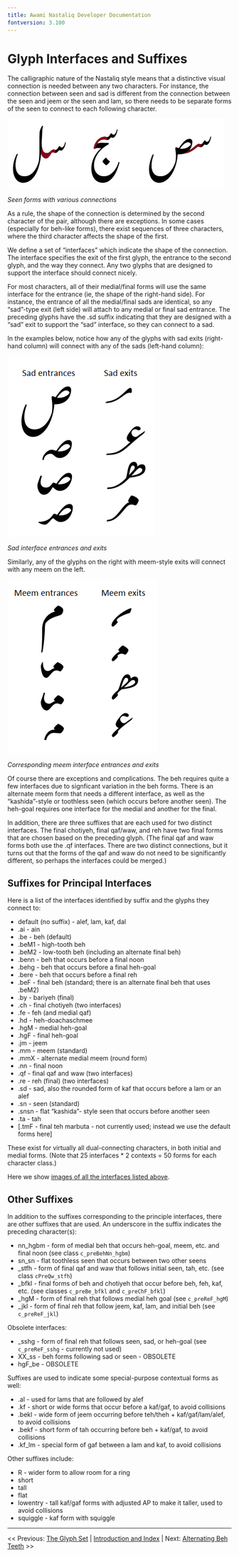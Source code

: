```yaml
---
title: Awami Nastaliq Developer Documentation
fontversion: 3.100
---
```


# Glyph Interfaces and Suffixes

The calligraphic nature of the Nastaliq style means that a distinctive visual connection is needed between any two characters. For instance, the connection between seen and sad is different from the connection between the seen and jeem or the seen and lam, so there needs to be separate forms of the seen to connect to each following character.

![Seen forms with various connections](images/SeenForms_red.png)

_Seen forms with various connections_

As a rule, the shape of the connection is determined by the second character of the pair, although there are exceptions. In some cases (especially for beh-like forms), there exist sequences of three characters, where the third character affects the shape of the first.

We define a set of “interfaces” which indicate the shape of the connection. The interface specifies the exit of the first glyph, the entrance to the second glyph, and the way they connect. Any two glyphs that are designed to support the interface should connect nicely.

For most characters, all of their medial/final forms will use the same interface for the entrance (ie, the shape of the right-hand side). For instance, the entrance of all the medial/final sads are identical, so any “sad”-type exit (left side) will attach to any medial or final sad entrance.  The preceding glyphs have the .sd suffix indicating that they are designed with a “sad” exit to support the “sad” interface, so they can connect to a sad.

In the examples below, notice how any of the glyphs with sad exits (right-hand column) will connect with any of the sads (left-hand column):

![Sad interface entrances and exits](images/SadInterface.png)

_Sad interface entrances and exits_

Similarly, any of the glyphs on the right with meem-style exits will connect with any meem on the left.

![Corresponding meem interface entrances and exits](images/MeemInterface.png)

_Corresponding meem interface entrances and exits_

Of course there are exceptions and complications. The beh requires quite a few interfaces due to signficant variation in the beh forms. There is an alternate meem form that needs a different interface, as well as the “kashida”-style or toothless seen (which occurs before another seen). The heh-goal requires one interface for the medial and another for the final. 

In addition, there are three suffixes that are each used for two distinct interfaces. The final chotiyeh, final qaf/waw, and reh have two final forms that are chosen based on the preceding glyph. (The final qaf and waw forms both use the .qf interfaces. There are two distinct connections, but it turns out that the forms of the qaf and waw do not need to be significantly different, so perhaps the interfaces could be merged.)

## Suffixes for Principal Interfaces

Here is a list of the interfaces identified by suffix and the glyphs they connect to:

- default (no suffix) - alef, lam, kaf, dal
- .ai - ain
- .be - beh (default)
- .beM1 - high-tooth beh
- .beM2 - low-tooth beh (including an alternate final beh)
- .benn - beh that occurs before a final noon
- .behg - beh that occurs before a final heh-goal
- .bere - beh that occurs before a final reh
- .beF - final beh (standard; there is an alternate final beh that uses .beM2)
- .by - bariyeh (final)
- .ch - final chotiyeh (two interfaces)
- .fe - feh (and medial qaf)
- .hd - heh-doachaschmee
- .hgM - medial heh-goal
- .hgF - final heh-goal
- .jm - jeem
- .mm - meem (standard)
- .mmX - alternate medial meem (round form)
- .nn - final noon
- .qf - final qaf and waw (two interfaces)
- .re - reh (final) (two interfaces)
- .sd - sad, also the rounded form of kaf that occurs before a lam or an alef
- .sn - seen (standard)
- .snsn - flat “kashida”- style seen that occurs before another seen
- .ta - tah
- [.tmF - final teh marbuta - not currently used; instead we use the default forms here]

These exist for virtually all dual-connecting characters, in both initial and medial forms. (Note that 25 interfaces * 2 contexts = 50 forms for each character class.)

Here we show [images of all the interfaces listed above](dev03a_interfaceimages.md).

## Other Suffixes

In addition to the suffixes corresponding to the principle interfaces, there are other suffixes that are used. An underscore in the suffix indicates the preceding character(s):

- nn_hgbm - form of medial beh that occurs heh-goal, meem, etc. and final noon (see class `c_preBehNn_hgbm`)
- sn_sn - flat toothless seen that occurs between two other seens
- \_stfh - form of final qaf and waw that follows initial seen, tah, etc. (see class `cPreQw_stfh`)
- \_bfkl - final forms of beh and chotiyeh that occur before beh, feh, kaf, etc. (see classes `c_preBe_bfkl` and `c_preChF_bfkl`)
- \_hgM - form of final reh that follows medial heh goal (see `c_preReF_hgM`)
- \_jkl - form of final reh that follow jeem, kaf, lam, and initial beh (see `c_preReF_jkl`)

Obsolete interfaces:

- \_sshg - form of final reh that follows seen, sad, or heh-goal (see `c_preReF_sshg` - currently not used)
- XX_ss - beh forms following sad or seen - OBSOLETE
- hgF_be - OBSOLETE

Suffixes are used to indicate some special-purpose contextual forms as well:

- .al - used for lams that are followed by alef
- .kf - short or wide forms that occur before a kaf/gaf, to avoid collisions
- .bekl - wide form of jeem occurring before teh/theh + kaf/gaf/lam/alef, to avoid collisions
- .bekf - short form of tah occurring before beh + kaf/gaf, to avoid collisions
- .kf_lm - special form of gaf between a lam and kaf, to avoid collisions

Other suffixes include:

- R - wider form to allow room for a ring
- short
- tall
- flat
- lowentry - tall kaf/gaf forms with adjusted AP to make it taller, used to avoid collisions
- squiggle - kaf form with squiggle

--------

<< Previous: [The Glyph Set](dev02_glyphset.md) | [Introduction and Index](dev01_intro.md) | Next: [Alternating Beh Teeth](dev04_behteeth.md) >>


<!-- PRODUCT SITE ONLY
[font id='awami' face='AwamiNastaliq-Regular' size='150%' rtl=1]
[font id='awamiL' face='AwamiNastaliq-Regular' size='150%' ltr=1]
-->
